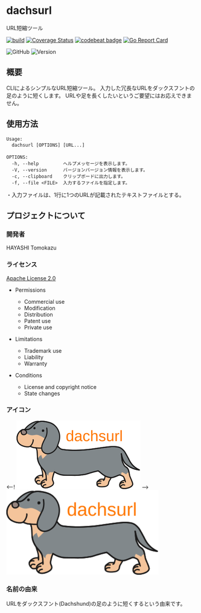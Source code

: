 # dachsurl
URL短縮ツール

<!-- https://www.apache.org/licenses/LICENSE-2.0 -->

[![build](https://github.com/practiceT/dachsurl/actions/workflows/build.yml/badge.svg)](https://github.com/practiceT/dachsurl/actions/workflows/build.yml)
[![Coverage Status](https://coveralls.io/repos/github/practiceT/dachsurl/badge.svg)](https://coveralls.io/github/practiceT/dachsurl)
[![codebeat badge](https://codebeat.co/badges/518faef1-bda5-47e1-9083-0414106885b8)](https://codebeat.co/projects/github-com-practicet-dachsurl-main)
[![Go Report Card](https://goreportcard.com/badge/github.com/practiceT/dachsurl)](https://goreportcard.com/report/github.com/practiceT/dachsurl)

![GitHub](https://img.shields.io/github/license/practiceT/dachsurl?style=plastic)
![Version](https://img.shields.io/badge/Version-1.0.0-informational)

## 概要
CLIによるシンプルなURL短縮ツール。
入力した冗長なURLをダックスフントの足のように短くします。
URLや足を長くしたいというご要望にはお応えできません。

## 使用方法
```
Usage:
  dachsurl [OPTIONS] [URL...]

OPTIONS:
  -h, --help         ヘルプメッセージを表示します。
  -V, --version      バージョンバージョン情報を表示します。
  -c, --clipboard    クリップボードに出力します。
  -f, --file <FILE>  入力するファイルを指定します。
```
・入力ファイルは、1行に1つのURLが記載されたテキストファイルとする。

## プロジェクトについて

### 開発者
HAYASHI Tomokazu

### ライセンス
[Apache License 2.0](http://www.apache.org/licenses/LICENSE-2.0)

- Permissions
  - Commercial use
  - Modification
  - Distribution
  - Patent use
  - Private use

- Limitations
  - Trademark use
  - Liability
  - Warranty

- Conditions
  - License and copyright notice
  - State changes

### アイコン
<--! ![Icon](docs/images/dachsurl.svg) -->
<img src="docs/images/dachsurl.svg" width="80%">

### 名前の由来
URLをダックスフント(Dachshund)の足のように短くするという由来です。

